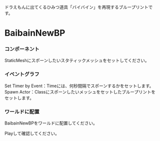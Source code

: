 ドラえもんに出てくるひみつ道具「バイバイン」を再現するブループリントです。

# BaibainNewBP

### コンポーネント
StaticMeshにスポーンしたいスタティックメッシュをセットしてください。

### イベントグラフ
Set Timer by Event：Timeには、何秒間隔でスポーンするかをセットします。  
Spawn Actor：Classにスポーンしたいメッシュをセットしたブループリントをセットします。  

### ワールドに配置
BaibainNewBPをワールドに配置してください。

Playして確認してください。
